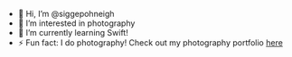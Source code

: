 - 👋 Hi, I’m @siggepohneigh
- 👀 I’m interested in photography
- 🌱 I’m currently learning Swift!
- ⚡ Fun fact: I do photography! Check out my photography portfolio [here](https://siggepohneigh.tumblr.com/)

<!---
siggepohneigh/siggepohneigh is a ✨ special ✨ repository because its `README.md` (this file) appears on your GitHub profile.
You can click the Preview link to take a look at your changes.
--->
